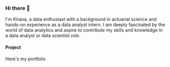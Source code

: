 ### Hi there 👋
I'm Kirana, a data enthusiast with a background in actuarial science and hands-on experience as a data analyst intern. I am deeply fascinated by the world of data analytics and aspire to contribute my skills and knowledge in a data analyst or data scientist role. 

#### Project
Here's my portfolio
<!--
**ramadhanakirana/ramadhanakirana** is a ✨ _special_ ✨ repository because its `README.md` (this file) appears on your GitHub profile.

Here are some ideas to get you started:

- 🔭 I’m currently working on ...
- 🌱 I’m currently learning ...
- 👯 I’m looking to collaborate on ...
- 🤔 I’m looking for help with ...
- 💬 Ask me about ...
- 📫 How to reach me: ...
- 😄 Pronouns: ...
- ⚡ Fun fact: ...
-->
